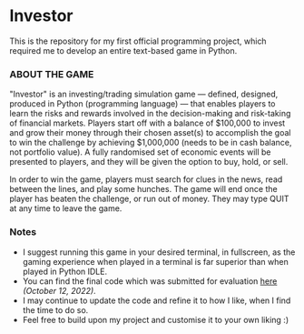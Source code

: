 # Investor
This is the repository for my first official programming project, which required me to develop an entire text-based game in Python.

### ABOUT THE GAME
"Investor" is an investing/trading simulation game — defined, designed, produced in Python (programming language) — that enables players to learn the risks and rewards involved in the decision-making and risk-taking of financial markets. Players start off with a balance of $100,000 to invest and grow their money through their chosen asset(s) to accomplish the goal to win the challenge by achieving $1,000,000 (needs to be in cash balance, not portfolio value). A fully randomised set of economic events will be presented to players, and they will be given the option to buy, hold, or sell.

In order to win the game, players must search for clues in the news, read between the lines, and play some hunches. The game will end once the player has beaten the challenge, or run out of money. They may type QUIT at any time to leave the game.

### Notes
* I suggest running this game in your desired terminal, in fullscreen, as the gaming experience when played in a terminal is far superior than when played in Python IDLE.
* You can find the final code which was submitted for evaluation [here](https://github.com/dippudo/investor/commit/a271c0699865de31e36c9f81dde3d65ea2a2f4a7) *(October 12, 2022)*.
* I may continue to update the code and refine it to how I like, when I find the time to do so.
* Feel free to build upon my project and customise it to your own liking :)
